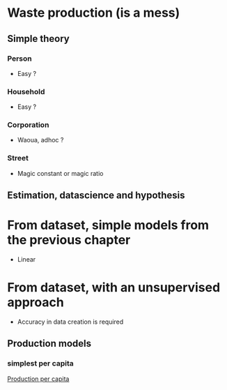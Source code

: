 # Waste production (is a mess)

## Simple theory
### Person
* Easy ?

### Household
* Easy ?

### Corporation
* Waoua, adhoc ?

### Street
* Magic constant or magic ratio

## Estimation, datascience and hypothesis
# From dataset, simple models from the previous chapter
* Linear

# From dataset, with an unsupervised approach
* Accuracy in data creation is required

## Production models
### simplest per capita
[Production per capita](./Production/simple_materials_from_collect_stats.md)


